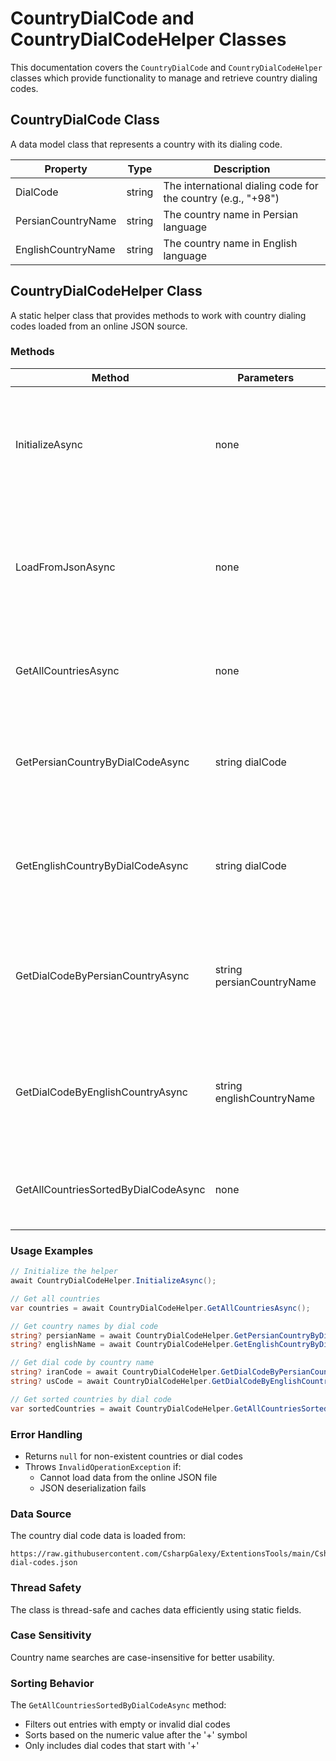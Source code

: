 # CountryDialCode and CountryDialCodeHelper Classes

This documentation covers the `CountryDialCode` and `CountryDialCodeHelper` classes which provide functionality to manage and retrieve country dialing codes.

## CountryDialCode Class

A data model class that represents a country with its dialing code.

| Property | Type | Description |
|----------|------|-------------|
| DialCode | string | The international dialing code for the country (e.g., "+98") |
| PersianCountryName | string | The country name in Persian language |
| EnglishCountryName | string | The country name in English language |

## CountryDialCodeHelper Class

A static helper class that provides methods to work with country dialing codes loaded from an online JSON source.

### Methods

| Method | Parameters | Return Type | Description |
|--------|------------|-------------|-------------|
| InitializeAsync | none | Task | Initializes and caches the country data. Loads data only once and reuses it for subsequent calls. |
| LoadFromJsonAsync | none | Task<List<CountryDialCode>> | Loads country data from a JSON file hosted online. Returns a list of country dial codes. |
| GetAllCountriesAsync | none | Task<IReadOnlyList<CountryDialCode>> | Returns a read-only list of all countries with their dial codes. |
| GetPersianCountryByDialCodeAsync | string dialCode | Task<string?> | Gets the Persian name of a country by its dial code. Returns null if not found. |
| GetEnglishCountryByDialCodeAsync | string dialCode | Task<string?> | Gets the English name of a country by its dial code. Returns null if not found. |
| GetDialCodeByPersianCountryAsync | string persianCountryName | Task<string?> | Gets the dial code by Persian country name (case-insensitive). Returns null if not found. |
| GetDialCodeByEnglishCountryAsync | string englishCountryName | Task<string?> | Gets the dial code by English country name (case-insensitive). Returns null if not found. |
| GetAllCountriesSortedByDialCodeAsync | none | Task<IReadOnlyList<CountryDialCode>> | Returns all countries sorted by their dial codes numerically. |

### Usage Examples

```csharp
// Initialize the helper
await CountryDialCodeHelper.InitializeAsync();

// Get all countries
var countries = await CountryDialCodeHelper.GetAllCountriesAsync();

// Get country names by dial code
string? persianName = await CountryDialCodeHelper.GetPersianCountryByDialCodeAsync("+98");
string? englishName = await CountryDialCodeHelper.GetEnglishCountryByDialCodeAsync("+1");

// Get dial code by country name
string? iranCode = await CountryDialCodeHelper.GetDialCodeByPersianCountryAsync("ایران");
string? usCode = await CountryDialCodeHelper.GetDialCodeByEnglishCountryAsync("United States");

// Get sorted countries by dial code
var sortedCountries = await CountryDialCodeHelper.GetAllCountriesSortedByDialCodeAsync();
```

### Error Handling

- Returns `null` for non-existent countries or dial codes
- Throws `InvalidOperationException` if:
  - Cannot load data from the online JSON file
  - JSON deserialization fails

### Data Source

The country dial code data is loaded from:
```
https://raw.githubusercontent.com/CsharpGalexy/ExtentionsTools/main/CsharpGalexy.LibraryExtention.Data/Iran/Provinces/country-dial-codes.json
```

### Thread Safety

The class is thread-safe and caches data efficiently using static fields.

### Case Sensitivity

Country name searches are case-insensitive for better usability.

### Sorting Behavior

The `GetAllCountriesSortedByDialCodeAsync` method:
- Filters out entries with empty or invalid dial codes
- Sorts based on the numeric value after the '+' symbol
- Only includes dial codes that start with '+'